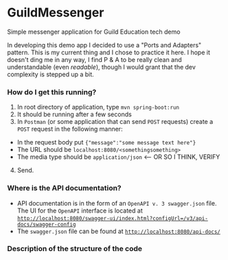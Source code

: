 # GuildMessenger
Simple messenger application for Guild Education tech demo

In developing this demo app I decided to use a "Ports and Adapters" pattern.  This is my current thing and I chose to practice it here.  I hope it doesn't ding me in any way, I find P & A to be really clean and understandable (even _readable_), though I would grant that the dev complexity is stepped up a bit.

### How do I get this running?
1. In root directory of application, type `mvn spring-boot:run`
2. It should be running after a few seconds
3. In `Postman` (or some application that can send `POST` requests) create a `POST` request in the following manner:
  * In the request body put `{"message":"some message text here"}`
  * The URL should be `localhost:8080/<somethingsomething>`
  * The media type should be `application/json` <-- OR SO I THINK, VERIFY
4. Send.

### Where is the API documentation?
* API documentation is in the form of an `OpenAPI v. 3 swagger.json` file.  The UI for the `OpenAPI` interface is located at [`http://localhost:8080/swagger-ui/index.html?configUrl=/v3/api-docs/swagger-config`](http://localhost:8080/swagger-ui/index.html?configUrl=/v3/api-docs/swagger-config)
* The `swagger.json` file can be found at [`http://localhost:8080/api-docs/`](http://localhost:8080/api-docs/)

### Description of the structure of the code

